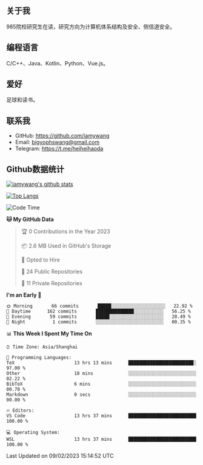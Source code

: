## 关于我

985院校研究生在读，研究方向为计算机体系结构及安全、侧信道安全。

## 编程语言

C/C++、Java、Kotlin、Python、Vue.js。

## 爱好

足球和读书。

## 联系我

- GitHub: https://github.com/iamywang
- Email: bigyophswang@gmail.com
- Telegram: https://t.me/heiheihaoda

## Github数据统计

[![iamywang's github stats](https://github-readme-stats.vercel.app/api?username=iamywang&count_private=true&show_icons=true)]()

[![Top Langs](https://github-readme-stats.vercel.app/api/top-langs/?username=iamywang&layout=compact)]()

<!--START_SECTION:waka-->
![Code Time](http://img.shields.io/badge/Code%20Time-697%20hrs%2045%20mins-blue)

**🐱 My GitHub Data** 

> 🏆 0 Contributions in the Year 2023
 > 
> 📦 2.6 MB Used in GitHub's Storage 
 > 
> 💼 Opted to Hire
 > 
> 📜 24 Public Repositories 
 > 
> 🔑 11 Private Repositories  
 > 
**I'm an Early 🐤** 

```text
🌞 Morning       66 commits       █████░░░░░░░░░░░░░░░░░░░░   22.92 % 
🌆 Daytime      162 commits       ██████████████░░░░░░░░░░░   56.25 % 
🌃 Evening       59 commits       █████░░░░░░░░░░░░░░░░░░░░   20.49 % 
🌙 Night          1 commits       ░░░░░░░░░░░░░░░░░░░░░░░░░   00.35 % 

```


📊 **This Week I Spent My Time On** 

```text
⌚︎ Time Zone: Asia/Shanghai

💬 Programming Languages: 
TeX                      13 hrs 13 mins      ████████████████████████░   97.00 % 
Other                    18 mins             ░░░░░░░░░░░░░░░░░░░░░░░░░   02.22 % 
BibTeX                   6 mins              ░░░░░░░░░░░░░░░░░░░░░░░░░   00.78 % 
Markdown                 0 secs              ░░░░░░░░░░░░░░░░░░░░░░░░░   00.00 % 

🔥 Editors: 
VS Code                  13 hrs 37 mins      █████████████████████████   100.00 % 

💻 Operating System: 
WSL                      13 hrs 37 mins      █████████████████████████   100.00 % 

```


 Last Updated on 09/02/2023 15:14:52 UTC
<!--END_SECTION:waka-->
